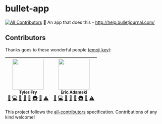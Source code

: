 # bullet-app
[![All Contributors](https://img.shields.io/badge/all_contributors-2-orange.svg?style=flat-square)](#contributors)
:bookmark_tabs: An app that does this - http://help.bulletjournal.com/

## Contributors

Thanks goes to these wonderful people ([emoji key](https://github.com/kentcdodds/all-contributors#emoji-key)):

<!-- ALL-CONTRIBUTORS-LIST:START - Do not remove or modify this section -->
| [<img src="https://avatars0.githubusercontent.com/u/1922965?v=4" width="100px;"/><br /><sub>Tyler Fry</sub>](https://github.com/frytyler)<br />[🐛](https://github.com/frytyler/bullet-app/issues?q=author%3Afrytyler "Bug reports") [💻](https://github.com/frytyler/bullet-app/commits?author=frytyler "Code") [🎨](#design-frytyler "Design") [📖](https://github.com/frytyler/bullet-app/commits?author=frytyler "Documentation") [🤔](#ideas-frytyler "Ideas, Planning, & Feedback") [🚇](#infra-frytyler "Infrastructure (Hosting, Build-Tools, etc)") [👀](#review-frytyler "Reviewed Pull Requests") [⚠️](https://github.com/frytyler/bullet-app/commits?author=frytyler "Tests") | [<img src="https://avatars0.githubusercontent.com/u/6516758?v=4" width="100px;"/><br /><sub>Eric Adamski</sub>](https://github.com/ericadamski)<br />[🐛](https://github.com/frytyler/bullet-app/issues?q=author%3Aericadamski "Bug reports") [💻](https://github.com/frytyler/bullet-app/commits?author=ericadamski "Code") [🎨](#design-ericadamski "Design") [📖](https://github.com/frytyler/bullet-app/commits?author=ericadamski "Documentation") [🤔](#ideas-ericadamski "Ideas, Planning, & Feedback") [🚇](#infra-ericadamski "Infrastructure (Hosting, Build-Tools, etc)") [👀](#review-ericadamski "Reviewed Pull Requests") [⚠️](https://github.com/frytyler/bullet-app/commits?author=ericadamski "Tests") |
| :---: | :---: |
<!-- ALL-CONTRIBUTORS-LIST:END -->

This project follows the [all-contributors](https://github.com/kentcdodds/all-contributors) specification. Contributions of any kind welcome!